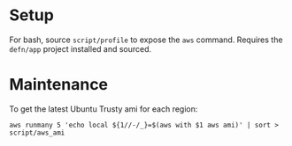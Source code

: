 Setup
=====

For bash, source `script/profile` to expose the `aws` command.  Requires the
`defn/app` project installed and sourced.

Maintenance
===========

To get the latest Ubuntu Trusty ami for each region:

    aws runmany 5 'echo local ${1//-/_}=$(aws with $1 aws ami)' | sort > script/aws_ami
